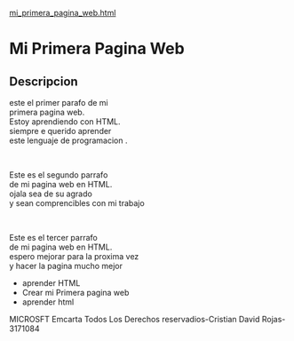 [mi_primera_pagina_web.html](https://github.com/user-attachments/files/21901610/mi_primera_pagina_web.html)
<!DOCTYPE html>
<html lang="es">
    <head>
        <meta charset="uft-8">
        <title> MI PRIMERA PAGINA WEB</title>
        </head>
        <body>
            <h1> Mi Primera Pagina Web</h1>
            <h2>Descripcion </h2>
            <p>
                este el primer parafo de mi<br> 
                primera pagina web.<br>
                Estoy aprendiendo con HTML.<br>
                siempre e querido aprender <br>
                este lenguaje de programacion .<br>
            </p>
            <br>
            <p>
                Este es el segundo parrafo<br>
                de mi pagina web en HTML.<br>
                ojala sea de su agrado <br>
                y sean comprencibles con mi trabajo <br>
            </p>
            <br>
            <p>
                Este es el tercer parrafo<br>
                de mi pagina web en HTML.<br>
                espero mejorar para la proxima vez <br>
                y hacer la pagina mucho mejor <br>
            </p>
            <ul>
                <li>aprender HTML</li>
                <li>Crear mi Primera pagina web</li>
                <li>aprender html </li>
            </ul>
            <footer>
                MICROSFT Emcarta Todos Los Derechos reservadios-Cristian David Rojas-3171084
            </footer>
        </body>
  <script src="https://cdn.botpress.cloud/webchat/v3.2/inject.js" defer></script>
<script src="https://files.bpcontent.cloud/2025/08/15/12/20250815120445-MFG8AJAC.js" defer></script>
</html>

